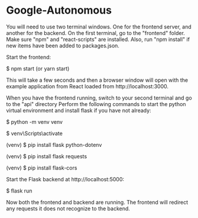 # Google-Autonomous

You will need to use two terminal windows. One for the frontend server, and another for the backend. On the first terminal, 
go to the "frontend" folder. Make sure "npm" and "react-scripts" are installed. Also, run "npm install" if new items have been added to packages.json.


Start the frontend:


$ npm start (or yarn start)


This will take a few seconds and then a browser window will open with the example application from React loaded from http://localhost:3000.

When you have the frontend running, switch to your second terminal and go to the "api" directory
Perform the following commands to start the python virtual environment and install flask if you have not already:


$ python -m venv venv

$ venv\Scripts\activate

(venv) $ pip install flask python-dotenv

(venv) $ pip install flask requests

(venv) $ pip install flask-cors


Start the Flask backend at http://localhost:5000:

 
$ flask run


Now both the frontend and backend are running. The frontend will redirect any requests it does not recognize to the backend. 
